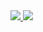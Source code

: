 <div>
  <a href="/" align="left">
    <img src="https://github-readme-stats.vercel.app/api/top-langs/?username=wiolem&text_color=586069&layout=compact&hide_border=true&bg_color=fff&title_color=0366d6&count_private=true&include_all_commits=true&hide_title=true" />
  </a>

  <a href="/" align="right">
    <img src="https://github-readme-stats.vercel.app/api?username=wiolem&count_private=true&show_icons=true&icon_color=222&title_color=0366d6&text_color=586069&bg_color=fff&hide=issues&hide_border=true&include_all_commits=true&hide_title=true" />
  </a>
</div>

